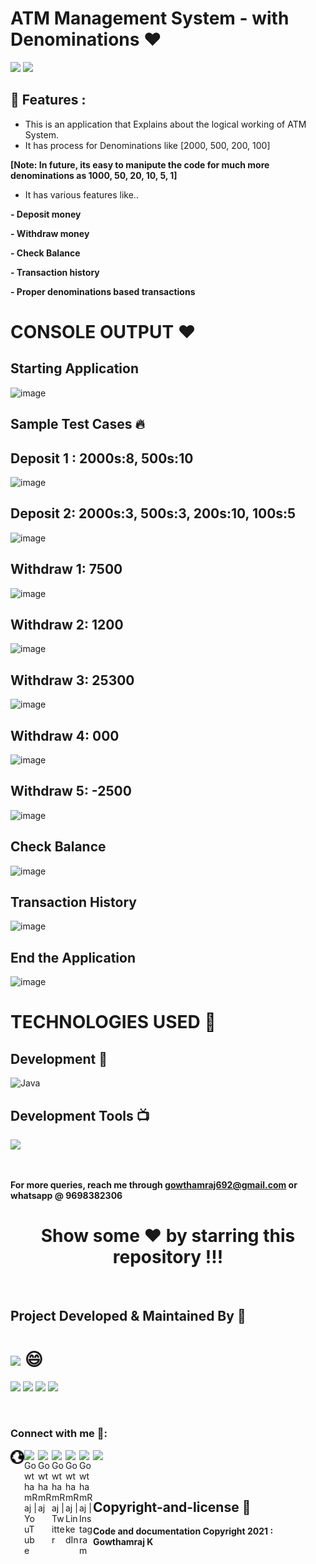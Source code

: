 # ATM Management System - with Denominations ❤️

![](https://img.shields.io/github/languages/count/gowthamrajk/ATM_System_with_Denominations)   ![](https://img.shields.io/github/languages/top/gowthamrajk/ATM_System_with_Denominations)

## 🔭 Features :

- This is an application that Explains about the logical working of ATM System.
- It has process for Denominations like [2000, 500, 200, 100]

**[Note: In future, its easy to manipute the code for much more denominations as 1000, 50, 20, 10, 5, 1]**

- It has various features like..

**- Deposit money**

**- Withdraw money**

**- Check Balance**

**- Transaction history**

**- Proper denominations based transactions**

# CONSOLE OUTPUT ❤️

## Starting Application

![image](https://user-images.githubusercontent.com/43011442/127977282-0e88114f-974d-4094-8a80-5fdd20433f3d.png)

## Sample Test Cases 🔥

## Deposit 1 : 2000s:8, 500s:10

![image](https://user-images.githubusercontent.com/43011442/127977741-475febee-e378-425f-a269-d759e05460f0.png)


## Deposit 2: 2000s:3, 500s:3, 200s:10, 100s:5

![image](https://user-images.githubusercontent.com/43011442/127978184-e46385ba-94fb-4bfc-954b-1aef9759979f.png)


## Withdraw 1: 7500

![image](https://user-images.githubusercontent.com/43011442/127978561-f89ffbe7-c47e-44f1-b8ee-f4efce0fc62f.png)


## Withdraw 2: 1200

![image](https://user-images.githubusercontent.com/43011442/127978704-98ff3fb6-7040-41a4-9e7f-44b037671d66.png)


## Withdraw 3: 25300

![image](https://user-images.githubusercontent.com/43011442/127978946-8cc8927c-e092-4cb3-a9aa-b48063b27271.png)


## Withdraw 4: 000

![image](https://user-images.githubusercontent.com/43011442/127979329-1d1a3c6f-e753-457c-8322-fb272e0a993e.png)


## Withdraw 5: -2500

![image](https://user-images.githubusercontent.com/43011442/127979472-18d6ee99-ad70-4cc4-aad9-3c265d4224b9.png)


## Check Balance

![image](https://user-images.githubusercontent.com/43011442/127979049-6e2a482e-d129-4a0d-a372-4f367a39bd41.png)


## Transaction History

![image](https://user-images.githubusercontent.com/43011442/127979646-6df420b2-9c48-47fb-b908-5c792f824a0c.png)


## End the Application

![image](https://user-images.githubusercontent.com/43011442/127979809-8aa3321b-b818-468d-98ba-a6685ce90241.png)


# TECHNOLOGIES USED 📌

## Development 🔭

![Java](https://img.shields.io/static/v1?style=for-the-badge&message=Open+JDK+14&color=007396&label=)

## Development Tools 📺

![](https://img.shields.io/static/v1?style=for-the-badge&message=Eclipse+IDE&color=2C2255&logo=Eclipse+IDE&logoColor=FFFFFF&label=)

<br>

**For more queries, reach me through gowthamraj692@gmail.com or whatsapp @ 9698382306**

<div align="center">

# Show some ❤️ by starring this repository !!!

</div>

<br>

## Project Developed & Maintained By 🔭

# ![](https://img.shields.io/static/v1?style=for-the-badge&message=Gowthamraj+K&color=007396&label=) 😄

![](https://img.shields.io/static/v1?style=for-the-badge&message=Fullstack+Web+Developer&color=0b3d36&label=)  ![](https://img.shields.io/static/v1?style=for-the-badge&message=UI+Designer&color=d92323&label=) ![](https://img.shields.io/static/v1?style=for-the-badge&message=Learning+new+things&color=0c0c4f&label=)  ![](https://img.shields.io/static/v1?style=for-the-badge&message=Design+Thinker&color=0b3d17&label=) 

<br>

### Connect with me 👋:

[<img align="left" alt="code-Jamm.in" width="22px" src="https://raw.githubusercontent.com/iconic/open-iconic/master/svg/globe.svg" />][website1]
[<img align="left" alt="GowthamRaj | YouTube" width="22px" src="https://cdn.jsdelivr.net/npm/simple-icons@v3/icons/youtube.svg" />][youtube]
[<img align="left" alt="GowthamRaj " width="22px" src="https://www.iconfinder.com/data/icons/logos-and-brands/512/160_Hackerrank_logo_logos-512.png" />][hackerrank]
[<img align="left" alt="GowthamRaj  | Twitter" width="22px" src="https://cdn.jsdelivr.net/npm/simple-icons@v3/icons/twitter.svg" />][twitter]
[<img align="left" alt="GowthamRaj  | LinkedIn" width="22px" src="https://cdn.jsdelivr.net/npm/simple-icons@v3/icons/linkedin.svg" />][linkedin]
[<img align="left" alt="GowthamRaj  | Instagram" width="22px" src="https://cdn.jsdelivr.net/npm/simple-icons@v3/icons/instagram.svg" />][instagram]
[![](https://img.shields.io/badge/9698382306-25D366?style=social&logo=whatsapp&logoColor=green)]()

<br>

## Copyright-and-license 📌

**Code and documentation Copyright 2021 : Gowthamraj K**

[website1]: https://gowthamrjk.github.io/
[hackerrank]: https://www.hackerrank.com/gowthamraj692
[website]: https://github.com/gowthamrajk
[twitter]: https://twitter.com/Gowtham29341737
[youtube]: https://www.youtube.com/channel/UC_Q5Zet9Oz-UVAeJ-oE_uGQ?view_as=subscriber
[instagram]: https://instagram.com/gow_t_h_a_m_r_a_j
[linkedin]: https://www.linkedin.com/in/gowtham-kittusamy-54b835174/
